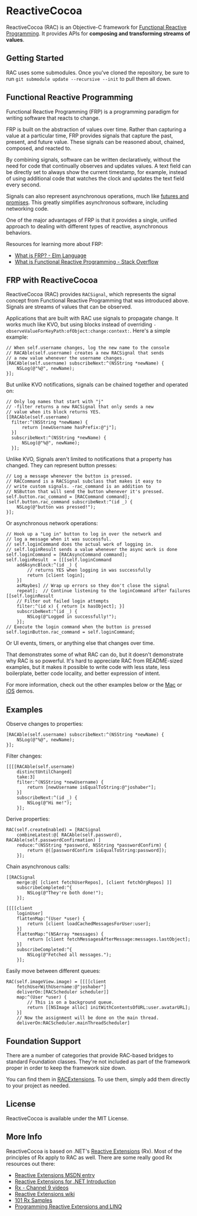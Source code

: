 # ReactiveCocoa
ReactiveCocoa (RAC) is an Objective-C framework for [Functional Reactive Programming][]. It provides APIs for **composing and transforming streams of values**.

[Functional Reactive Programming]: http://en.wikipedia.org/wiki/Functional_reactive_programming

## Getting Started
RAC uses some submodules. Once you've cloned the repository, be sure to run `git submodule update --recursive --init` to pull them all down.

## Functional Reactive Programming
Functional Reactive Programming (FRP) is a programming paradigm for writing software that reacts to change.

FRP is built on the abstraction of values over time. Rather than capturing a value at a particular time, FRP provides signals that capture the past, present, and future value. These signals can be reasoned about, chained, composed, and reacted to.

By combining signals, software can be written declaratively, without the need for code that continually observes and updates values. A text field can be directly set to always show the current timestamp, for example, instead of using additional code that watches the clock and updates the text field every second.

Signals can also represent asynchronous operations, much like [futures and promises][]. This greatly simplifies asynchronous software, including networking code.

[futures and promises]: http://en.wikipedia.org/wiki/Futures_and_promises

One of the major advantages of FRP is that it provides a single, unified approach to dealing with different types of reactive, asynchronous behaviors.

Resources for learning more about FRP:

* [What is FRP? - Elm Language](http://elm-lang.org/learn/What-is-FRP.elm)
* [What is Functional Reactive Programming - Stack Overflow](http://stackoverflow.com/questions/1028250/what-is-functional-reactive-programming/1030631#1030631)

## FRP with ReactiveCocoa
ReactiveCocoa (RAC) provides `RACSignal`, which represents the signal concept from Functional Reactive Programming that was introduced above. Signals are streams of values that can be observed.

Applications that are built with RAC use signals to propagate change. It works much like KVO, but using blocks instead of overriding `-observeValueForKeyPath:ofObject:change:context:`. Here's a simple example:
```objc
// When self.username changes, log the new name to the console
// RACAble(self.username) creates a new RACSignal that sends
// a new value whenever the username changes.
[RACAble(self.username) subscribeNext:^(NSString *newName) {
    NSLog(@"%@", newName);
}];
```

But unlike KVO notifications, signals can be chained together and operated on:
```objc
// Only log names that start with "j"
// -filter returns a new RACSignal that only sends a new
// value when its block returns YES.
[[RACAble(self.username)
  filter:^(NSString *newName) {
      return [newUsername hasPrefix:@"j"];
  }]
  subscribeNext:^(NSString *newName) {
      NSLog(@"%@", newName);
  }];
```

Unlike KVO, Signals aren't limited to notifications that a property has changed. They can represent button presses:
```objc
// Log a message whenever the button is pressed.
// RACCommand is a RACSignal subclass that makes it easy to
// write custom signals. -rac_command is an addition to
// NSButton that will send the button whenever it's pressed.
self.button.rac_command = [RACCommand command];
[self.button.rac_command subscribeNext:^(id _) {
    NSLog(@"button was pressed!");
}];
```

Or asynchronous network operations:
```objc
// Hook up a "Log in" button to log in over the network and
// log a message when it was successful.
// self.loginCommand does the actual work of logging in.
// self.loginResult sends a value whenever the async work is done
self.loginCommand = [RACAsyncCommand command];
self.loginResult  = [[[self.loginCommand 
    addAsyncBlock:^(id _) {
        // returns YES when logging in was successfully
        return [client login];
    }]
    asMaybes] // Wrap up errors so they don't close the signal
    repeat];  // Continue listening to the loginCommand after failures
[[self.loginResult 
    // Filter out failed login attempts
    filter:^(id x) { return [x hasObject]; }]
    subscribeNext:^(id _) {
        NSLog(@"Logged in successfully!");
    }];
// Execute the login command when the button is pressed
self.loginButton.rac_command = self.loginCommand;
```

Or UI events, timers, or anything else that changes over time.

That demonstrates some of what RAC can do, but it doesn't demonstrate why RAC is so powerful. It's hard to appreciate RAC from README-sized examples, but it makes it possible to write code with less state, less boilerplate, better code locality, and better expression of intent.

For more information, check out the other examples below or the [Mac][GHAPIDemo] or [iOS][RACiOSDemo] demos.

[GHAPIDemo]: https://github.com/github/ReactiveCocoa/tree/master/GHAPIDemo
[RACiOSDemo]: https://github.com/github/ReactiveCocoa/tree/master/RACiOSDemo

## Examples
Observe changes to properties:
```objc
[RACAble(self.username) subscribeNext:^(NSString *newName) {
    NSLog(@"%@", newName);
}];
```

Filter changes:
```objc
[[[[RACAble(self.username) 
    distinctUntilChanged] 
    take:3] 
    filter:^(NSString *newUsername) {
        return [newUsername isEqualToString:@"joshaber"];
    }] 
    subscribeNext:^(id _) {
        NSLog(@"Hi me!");
    }];
```

Derive properties:
```objc
RAC(self.createEnabled) = [RACSignal 
    combineLatest:@[ RACAble(self.password), RACAble(self.passwordConfirmation) ] 
    reduce:^(NSString *password, NSString *passwordConfirm) {
        return @([passwordConfirm isEqualToString:password]);
    }];
```

Chain asynchronous calls:
```objc
[[RACSignal 
    merge:@[ [client fetchUserRepos], [client fetchOrgRepos] ]] 
    subscribeCompleted:^{
        NSLog(@"They're both done!");
    }];
```

```objc
[[[[client 
    loginUser] 
    flattenMap:^(User *user) {
        return [client loadCachedMessagesForUser:user];
    }]
    flattenMap:^(NSArray *messages) {
        return [client fetchMessagesAfterMessage:messages.lastObject];
    }]
    subscribeCompleted:^{
        NSLog(@"Fetched all messages.");
    }];
```

Easily move between different queues:
```objc
RAC(self.imageView.image) = [[[[client 
    fetchUserWithUsername:@"joshaber"] 
    deliverOn:[RACScheduler scheduler]]
    map:^(User *user) {
        // This is on a background queue.
        return [[NSImage alloc] initWithContentsOfURL:user.avatarURL];
    }]
    // Now the assignment will be done on the main thread.
    deliverOn:RACScheduler.mainThreadScheduler]
```

## Foundation Support
There are a number of categories that provide RAC-based bridges to standard Foundation classes. They're not included as part of the framework proper in order to keep the framework size down.

You can find them in [RACExtensions][]. To use them, simply add them directly to your project as needed.

[RACExtensions]: https://github.com/github/ReactiveCocoa/tree/master/RACExtensions

## License
ReactiveCocoa is available under the MIT License.

## More Info
ReactiveCocoa is based on .NET's [Reactive Extensions][] (Rx). Most of the principles of Rx apply to RAC as well. There are some really good Rx resources out there:

* [Reactive Extensions MSDN entry](http://msdn.microsoft.com/en-us/library/hh242985(v=vs.103).aspx)
* [Reactive Extensions for .NET Introduction](http://leecampbell.blogspot.com/2010/08/reactive-extensions-for-net.html)
* [Rx - Channel 9 videos](http://channel9.msdn.com/tags/Rx/)
* [Reactive Extensions wiki](http://rxwiki.wikidot.com/)
* [101 Rx Samples](http://rxwiki.wikidot.com/101samples)
* [Programming Reactive Extensions and LINQ](http://www.amazon.com/Programming-Reactive-Extensions-Jesse-Liberty/dp/1430237473)

[Reactive Extensions]: http://msdn.microsoft.com/en-us/data/gg577609
